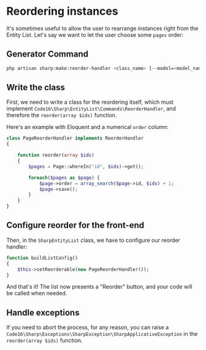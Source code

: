 # Reordering instances

It's sometimes useful to allow the user to rearrange instances right from the Entity List. Let's say we want to let the user choose some `pages` order:

## Generator Command

```sh
php artisan sharp:make:reorder-handler <class_name> [--model=<model_name>]
```

## Write the class

First, we need to write a class for the reordering itself, which must implement `Code16\Sharp\EntityList\Commands\ReorderHandler`, and therefore the `reorder(array $ids)` function.

Here's an example with Eloquent and a numerical `order` column:

```php
class PageReorderHandler implements ReorderHandler
{

    function reorder(array $ids)
    {
        $pages = Page::whereIn("id", $ids)->get();

        foreach($pages as $page) {
            $page->order = array_search($page->id, $ids) + 1;
            $page->save();
        }
    }
}
```

## Configure reorder for the front-end

Then, in the `SharpEntityList` class, we have to configure our reorder handler:

```php
function buildListConfig()
{
    $this->setReorderable(new PageReorderHandler());
}
```

And that's it! The list now presents a "Reorder" button, and your code will be called when needed.

## Handle exceptions

If you need to abort the process, for any reason, you can raise a `Code16\Sharp\Exceptions\SharpException\SharpApplicativeException` in the `reorder(array $ids)` function.
